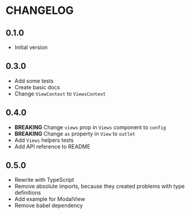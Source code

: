# CHANGELOG

## 0.1.0

- Initial version

## 0.3.0

- Add some tests
- Create basic docs
- Change `ViewContext` to `ViewsContext`

## 0.4.0

- **BREAKING** Change `views` prop in `Views` component to `config`
- **BREAKING** Change `as` property in `View` to `outlet`
- Add `Views` helpers tests
- Add API reference to README

## 0.5.0

- Rewrite with TypeScript
- Remove absolute imports, because they created problems with type definitions
- Add example for ModalView
- Remove babel dependency
